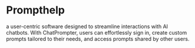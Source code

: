 # Prompthelp
a user-centric software designed to streamline interactions with AI chatbots. With ChatPrompter, users can effortlessly sign in, create custom prompts tailored to their needs, and access prompts shared by other users.
